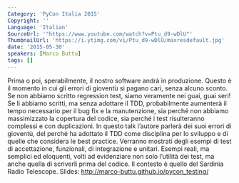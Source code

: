 ```yaml
---
Category: 'PyCon Italia 2015'
Copyright: ''
Language: 'Italian'
SourceUrl: '"https://www.youtube.com/watch?v=Ptu_d9-wDlU"'
ThumbnailUrl: 'https://i.ytimg.com/vi/Ptu_d9-wDlU/maxresdefault.jpg'
date: '2015-05-30'
speakers: [Marco Buttu]
tags: []
---
```

Prima o poi, sperabilmente, il nostro software andrà in produzione. Questo è il momento in cui gli errori di gioventù si pagano cari, senza alcuno sconto. Se non abbiamo scritto regression test, siamo veramente nei guai, guai seri! Se li abbiamo scritti, ma senza adottare il TDD, probabilmente aumenterà il tempo necessario per il bug fix e la manutenzione, sia perché non abbiamo massimizzato la copertura del codice, sia perché i test risulteranno complessi e con duplicazioni.
In questo talk l’autore parlerà dei suoi errori di gioventù, del perché ha adottato il TDD come disciplina per lo sviluppo e di quelle che considera le best practice. Verranno mostrati degli esempi di test di accettazione, funzionali, di integrazione e unitari. Esempi reali, ma semplici ed eloquenti, volti ad evidenziare non solo l’utilità dei test, ma anche quella di scriverli prima del codice. Il contesto è quello del Sardinia Radio Telescope.
Slides: http://marco-buttu.github.io/pycon_testing/
